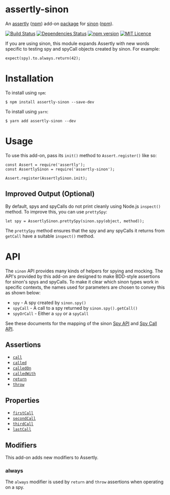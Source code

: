 # assertly-sinon
An [assertly](https://github.com/dongryphon/assertly)
([npm](https://www.npmjs.com/package/assertly)) add-on
[package](https://www.npmjs.com/package/assertly-sinon) for
[sinon](https://github.com/sinonjs/sinon) ([npm](https://www.npmjs.com/package/sinon)).

[![Build Status](https://travis-ci.org/dongryphon/assertly-sinon.svg?branch=master)](https://travis-ci.org/dongryphon/assertly-sinon)
[![Dependencies Status](https://david-dm.org/dongryphon/assertly-sinon/status.svg)](https://david-dm.org/dongryphon/assertly-sinon)
[![npm version](https://badge.fury.io/js/assertly-sinon.svg)](https://badge.fury.io/js/assertly-sinon)
[![MIT Licence](https://badges.frapsoft.com/os/mit/mit.svg?v=103)](https://opensource.org/licenses/mit-license.php)

If you are using sinon, this module expands Assertly with new words specific to testing
spy and spyCall objects created by sinon. For example:

    expect(spy).to.always.return(42);

# Installation

To install using `npm`:

    $ npm install assertly-sinon --save-dev

To install using `yarn`:

    $ yarn add assertly-sinon --dev

# Usage

To use this add-on, pass its `init()` method to `Assert.register()` like so:

    const Assert = require('assertly');
    const AssertlySinon = require('assertly-sinon');

    Assert.register(AssertlySinon.init);

## Improved Output (Optional)

By default, spys and spyCalls do not print cleanly using Node.js `inspect()` method. To
improve this, you can use `prettySpy`:

    let spy = AssertlySinon.prettySpy(sinon.spy(object, method));

The `prettySpy` method ensures that the spy and any spyCalls it returns from `getCall`
have a suitable `inspect()` method.

# API

The `sinon` API provides many kinds of helpers for spying and mocking. The API's
provided by this add-on are designed to make BDD-style assertions for sinon's spys
and spyCalls. To make it clear which sinon types work in specific contexts, the
names used for parameters are chosen to convey this as shown below:

 - `spy` - A spy created by `sinon.spy()`
 - `spyCall` - A call to a spy returned by `sinon.spy().getCall()`
 - `spyOrCall` - Either a `spy` or a `spyCall`

See these documents for the mapping of the sinon [Spy API](docs/spy.md) and
[Spy Call API](docs/spyCall.md).

## Assertions

 - [`call`](docs/words/call.md)
 - [`called`](docs/words/called.md)
 - [`calledOn`](docs/words/calledOn.md)
 - [`calledWith`](docs/words/calledWith.md)
 - [`return`](docs/words/return.md)
 - [`throw`](docs/words/throw.md)

## Properties

 - [`firstCall`](docs/words/firstCall.md)
 - [`secondCall`](docs/words/secondCall.md)
 - [`thirdCall`](docs/words/thirdCall.md)
 - [`lastCall`](docs/words/lastCall.md)

## Modifiers

This add-on adds new modifiers to Assertly.

### always

The `always` modifier is used by `return` and `throw` assertions when operating on
a spy.
